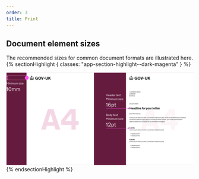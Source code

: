 ```yaml
---
order: 3
title: Print
---
```


## Document element sizes

The recommended sizes for common document formats are illustrated here.
{% sectionHighlight { classes: "app-section-highlight--dark-magenta" } %}

![TODO](./print-guides.svg)
{% endsectionHighlight %}
